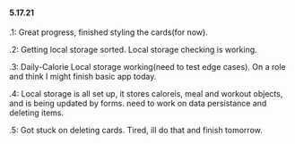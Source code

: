#### 5.17.21

.1: Great progress, finished styling the cards(for now).

.2: Getting local storage sorted. Local storage checking is working.

.3: Daily-Calorie Local storage working(need to test edge cases). On a role and think I might finish basic app today.

.4: Local storage is all set up, it stores caloreis, meal and workout objects, and is being updated by forms. need to work on data persistance and deleting items.

.5: Got stuck on deleting cards. Tired, ill do that and finish tomorrow.